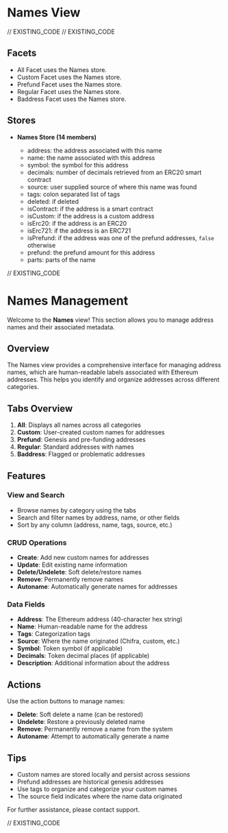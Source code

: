<!--
Copyright 2016, 2026 The Authors. All rights reserved.
Use of this source code is governed by a license that can
be found in the LICENSE file.

Parts of this file were auto generated. Edit only those parts of
the code inside of 'EXISTING_CODE' tags.
-->
# Names View

// EXISTING_CODE
// EXISTING_CODE

## Facets

- All Facet uses the Names store.
- Custom Facet uses the Names store.
- Prefund Facet uses the Names store.
- Regular Facet uses the Names store.
- Baddress Facet uses the Names store.

## Stores

- **Names Store (14 members)**

  - address: the address associated with this name
  - name: the name associated with this address
  - symbol: the symbol for this address
  - decimals: number of decimals retrieved from an ERC20 smart contract
  - source: user supplied source of where this name was found
  - tags: colon separated list of tags
  - deleted: if deleted
  - isContract: if the address is a smart contract
  - isCustom: if the address is a custom address
  - isErc20: if the address is an ERC20
  - isErc721: if the address is an ERC721
  - isPrefund: if the address was one of the prefund addresses, `false` otherwise
  - prefund: the prefund amount for this address
  - parts: parts of the name

// EXISTING_CODE
# Names Management

Welcome to the **Names** view! This section allows you to manage address names and their associated metadata.

## Overview

The Names view provides a comprehensive interface for managing address names, which are human-readable labels associated with Ethereum addresses. This helps you identify and organize addresses across different categories.

## Tabs Overview

1. **All**: Displays all names across all categories
2. **Custom**: User-created custom names for addresses
3. **Prefund**: Genesis and pre-funding addresses
4. **Regular**: Standard addresses with names
5. **Baddress**: Flagged or problematic addresses

## Features

### View and Search

- Browse names by category using the tabs
- Search and filter names by address, name, or other fields
- Sort by any column (address, name, tags, source, etc.)

### CRUD Operations

- **Create**: Add new custom names for addresses
- **Update**: Edit existing name information
- **Delete/Undelete**: Soft delete/restore names
- **Remove**: Permanently remove names
- **Autoname**: Automatically generate names for addresses

### Data Fields

- **Address**: The Ethereum address (40-character hex string)
- **Name**: Human-readable name for the address
- **Tags**: Categorization tags
- **Source**: Where the name originated (Chifra, custom, etc.)
- **Symbol**: Token symbol (if applicable)
- **Decimals**: Token decimal places (if applicable)
- **Description**: Additional information about the address

## Actions

Use the action buttons to manage names:

- **Delete**: Soft delete a name (can be restored)
- **Undelete**: Restore a previously deleted name
- **Remove**: Permanently remove a name from the system
- **Autoname**: Attempt to automatically generate a name

## Tips

- Custom names are stored locally and persist across sessions
- Prefund addresses are historical genesis addresses
- Use tags to organize and categorize your custom names
- The source field indicates where the name data originated

For further assistance, please contact support.

// EXISTING_CODE

